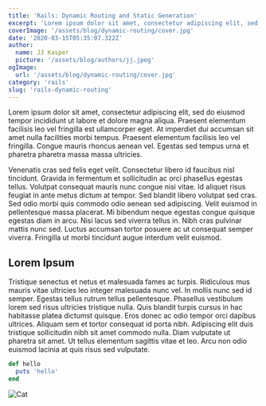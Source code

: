 ```yaml
---
title: 'Rails: Dynamic Routing and Static Generation'
excerpt: 'Lorem ipsum dolor sit amet, consectetur adipiscing elit, sed do eiusmod tempor incididunt ut labore et dolore magna aliqua. Praesent elementum facilisis leo vel fringilla est ullamcorper eget. At imperdiet dui accumsan sit amet nulla facilities morbi tempus.'
coverImage: '/assets/blog/dynamic-routing/cover.jpg'
date: '2020-03-15T05:35:07.322Z'
author:
  name: JJ Kasper
  picture: '/assets/blog/authors/jj.jpeg'
ogImage:
  url: '/assets/blog/dynamic-routing/cover.jpg'
category: 'rails'
slug: 'rails-dynamic-routing'
---
```


Lorem ipsum dolor sit amet, consectetur adipiscing elit, sed do
eiusmod tempor incididunt ut labore et dolore magna aliqua. Praesent
elementum facilisis leo vel fringilla est ullamcorper eget. At
imperdiet dui accumsan sit amet nulla facilities morbi tempus.
Praesent elementum facilisis leo vel fringilla. Congue mauris rhoncus
aenean vel. Egestas sed tempus urna et pharetra pharetra massa massa
ultricies.

Venenatis cras sed felis eget velit. Consectetur libero id faucibus
nisl tincidunt. Gravida in fermentum et sollicitudin ac orci
phasellus egestas tellus. Volutpat consequat mauris nunc congue nisi
vitae. Id aliquet risus feugiat in ante metus dictum at tempor. Sed
blandit libero volutpat sed cras. Sed odio morbi quis commodo odio
aenean sed adipiscing. Velit euismod in pellentesque massa placerat.
Mi bibendum neque egestas congue quisque egestas diam in arcu. Nisi
lacus sed viverra tellus in. Nibh cras pulvinar mattis nunc sed.
Luctus accumsan tortor posuere ac ut consequat semper viverra.
Fringilla ut morbi tincidunt augue interdum velit euismod.

## Lorem Ipsum

Tristique senectus et netus et malesuada fames ac turpis. Ridiculous
mus mauris vitae ultricies leo integer malesuada nunc vel. In mollis
nunc sed id semper. Egestas tellus rutrum tellus pellentesque.
Phasellus vestibulum lorem sed risus ultricies tristique nulla. Quis
blandit turpis cursus in hac habitasse platea dictumst quisque. Eros
donec ac odio tempor orci dapibus ultrices. Aliquam sem et tortor
consequat id porta nibh. Adipiscing elit duis tristique sollicitudin
nibh sit amet commodo nulla. Diam vulputate ut pharetra sit amet. Ut
tellus elementum sagittis vitae et leo. Arcu non odio euismod lacinia
at quis risus sed vulputate.

```ruby
def hello
  puts 'hello'
end
```

![Cat](/assets/blog/authors/jj.jpeg)
